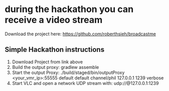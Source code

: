 
# during the hackathon you can receive a video stream

Download the project here: https://github.com/roberthsieh/broadcastme

## Simple Hackathon instructions

1. Download Project from link above
2. Build the output proxy: gradlew assemble
3. Start the output Proxy: ./build/staged/bin/outputProxy <your_vmr_ip>:55555 default default channel/phil 127.0.0.1 1239 verbose
4. Start VLC and open a network UDP stream with: udp://@127.0.0.1:1239
